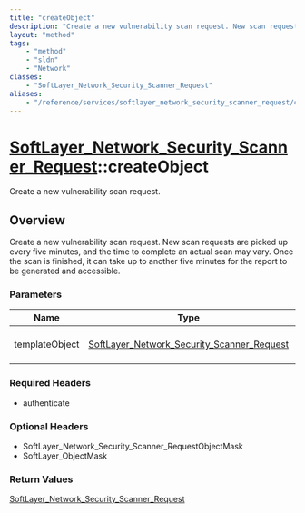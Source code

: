 ```yaml
---
title: "createObject"
description: "Create a new vulnerability scan request. New scan requests are picked up every five minutes, and the time to complete an... "
layout: "method"
tags:
    - "method"
    - "sldn"
    - "Network"
classes:
    - "SoftLayer_Network_Security_Scanner_Request"
aliases:
    - "/reference/services/softlayer_network_security_scanner_request/createObject"
---
```

# [SoftLayer_Network_Security_Scanner_Request](/reference/services/SoftLayer_Network_Security_Scanner_Request)::createObject

Create a new vulnerability scan request.


## Overview 
Create a new vulnerability scan request. New scan requests are picked up every five minutes, and the time to complete an actual scan may vary. Once the scan is finished, it can take up to another five minutes for the report to be generated and accessible. 

### Parameters 
|Name | Type | Description |
| --- | --- | --- |
|templateObject| <a href='/reference/datatypes/SoftLayer_Network_Security_Scanner_Request'>SoftLayer_Network_Security_Scanner_Request </a>| The SoftLayer_Network_Security_Scanner_Request object that you wish to create.|


### Required Headers
* authenticate

### Optional Headers
* SoftLayer_Network_Security_Scanner_RequestObjectMask
* SoftLayer_ObjectMask

### Return Values
<a href='/reference/datatypes/SoftLayer_Network_Security_Scanner_Request'>SoftLayer_Network_Security_Scanner_Request </a>


